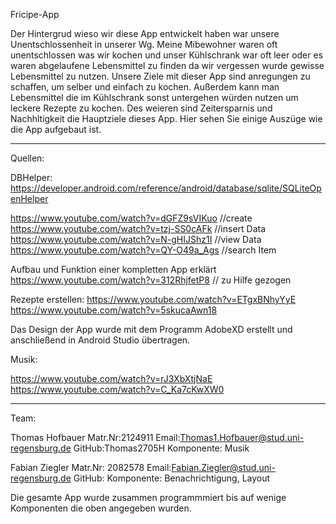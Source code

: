 Fricipe-App

Der Hintergrud wieso wir diese App entwickelt haben war unsere Unentschlossenheit in unserer Wg. Meine Mibewohner waren oft unentschlossen was wir kochen 
und unser Kühlschrank war oft leer oder es waren abgelaufene Lebensmittel zu finden da wir vergessen wurde gewisse Lebensmittel zu nutzen.
Unsere Ziele mit dieser App sind anregungen zu schaffen, um selber und einfach zu kochen. Außerdem kann man Lebensmittel die im Kühlschrank sonst untergehen würden nutzen um leckere Rezepte zu kochen.
Des weieren sind Zeitersparnis und Nachhltigkeit die Hauptziele dieses App. Hier sehen Sie einige Auszüge wie die App aufgebaut ist.


___________________________________________________


Quellen:

DBHelper:
https://developer.android.com/reference/android/database/sqlite/SQLiteOpenHelper

https://www.youtube.com/watch?v=dGFZ9sVIKuo //create 
https://www.youtube.com/watch?v=tzj-SS0cAFk //insert Data
https://www.youtube.com/watch?v=N-gHIJShz1I //view Data
https://www.youtube.com/watch?v=QY-O49a_Ags  //search Item

Aufbau und Funktion einer kompletten App erklärt
https://www.youtube.com/watch?v=312RhjfetP8 // zu Hilfe gezogen

Rezepte erstellen:
https://www.youtube.com/watch?v=ETgxBNhyYyE
https://www.youtube.com/watch?v=5skucaAwn18

Das Design der App wurde mit dem Programm AdobeXD erstellt und anschließend in Android Studio übertragen.

Musik:

https://www.youtube.com/watch?v=rJ3XbXtjNaE
https://www.youtube.com/watch?v=C_Ka7cKwXW0


___________________________________________________


Team:

Thomas Hofbauer
Matr.Nr:2124911
Email:Thomas1.Hofbauer@stud.uni-regensburg.de
GitHub:Thomas2705H
Komponente: Musik


Fabian Ziegler
Matr.Nr: 2082578
Email:Fabian.Ziegler@stud.uni-regensburg.de
GitHub:
Komponente: Benachrichtigung, Layout

Die gesamte App wurde zusammen programmmiert bis auf wenige Komponenten die oben angegeben wurden.

